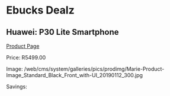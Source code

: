 
# Ebucks Dealz
## Huawei: P30 Lite Smartphone
[Product Page](https://www.ebucks.com/web/shop/productSelected.do?prodId=536671189&catId=714947548)

Price: R5499.00

Image: /web/cms/system/galleries/pics/prodimg/Marie-Product-Image_Standard_Black_Front_with-UI_20190112_300.jpg

Savings: 


	